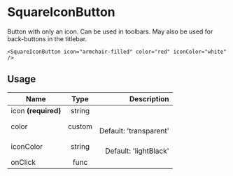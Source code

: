 <!-- 
This is an auto-generated markdown. 
You can change it in "src/molecules/SquareIconButton.jsx" and run build:docs to update this file.
-->
# SquareIconButton
Button with only an icon. Can be used in toolbars. May also be used
for back-buttons in the titlebar.

```example
<SquareIconButton icon="armchair-filled" color="red" iconColor="white" />
```
## Usage
| Name        | Type           | Description  |
| ----------- |:--------------:| ------------:|
|icon **(required)**|string|
|color|custom|<br>Default: 'transparent'
|iconColor|string|<br>Default: 'lightBlack'
|onClick|func|

